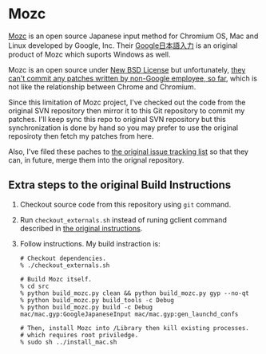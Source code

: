 Mozc
====

[Mozc](http://code.google.com/p/mozc/) is an open source Japanese input method for Chromium OS, Mac and Linux developed by Google, Inc.
Their [Google日本語入力](http://www.google.com/intl/ja/ime/index-mac.html) is an original product of Mozc which suports Windows as well.

Mozc is an open source under [New BSD License](http://www.opensource.org/licenses/bsd-license.php) but unfortunately, [they can't commit any patches written by non-Google employee, so far](https://twitter.com/taku910/status/95089697172357120), which is not like the relationship between Chrome and Chromium.

Since this limitation of Mozc project, I've checked out the code from the original SVN repository then mirror it to this Git repository to commit my patches.
I'll keep sync this repo to original SVN repository but this synchronization is done by hand so you may prefer to use the original reposiroty then fetch my patches from here.

Also, I've filed these paches to [the original issue tracking list](http://code.google.com/p/mozc/issues/list) so that they can, in future, merge them into the orignal repository.

Extra steps to the original Build Instructions
----------------------------------------------

 1. Checkout source code from this repository using `git` command.
 1. Run `checkout_externals.sh` instead of runing gclient command described in [the original instructions](http://code.google.com/p/mozc/wiki/MacBuildInstructions).
 1. Follow instructions. My build instraction is:

        # Checkout dependencies.
        % ./checkout_externals.sh
         
        # Build Mozc itself.
        % cd src
        % python build_mozc.py clean && python build_mozc.py gyp --no-qt
        % python build_mozc.py build_tools -c Debug
        % python build_mozc.py build -c Debug mac/mac.gyp:GoogleJapaneseInput mac/mac.gyp:gen_launchd_confs
         
        # Then, install Mozc into /Library then kill existing processes.
        # which requires root priviledge.
        % sudo sh ../install_mac.sh
